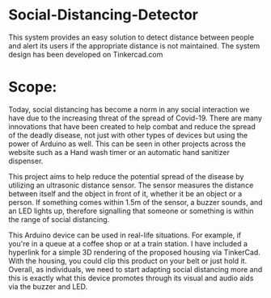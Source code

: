 # Social-Distancing-Detector
This system provides an easy solution to detect distance between people and alert its users if the appropriate distance is not maintained. The system design has been developed on Tinkercad.com

# Scope:
Today, social distancing has become a norm in any social interaction we have due to the increasing threat of the spread of Covid-19. There are many innovations that have been created to help combat and reduce the spread of the deadly disease, not just with other types of devices but using the power of Arduino as well. This can be seen in other projects across the website such as a Hand wash timer or an automatic hand sanitizer dispenser.

This project aims to help reduce the potential spread of the disease by utilizing an ultrasonic distance sensor. The sensor measures the distance between itself and the object in front of it, whether it be an object or a person. If something comes within 1.5m of the sensor, a buzzer sounds, and an LED lights up, therefore signalling that someone or something is within the range of social distancing.

This Arduino device can be used in real-life situations. For example, if you're in a queue at a coffee shop or at a train station. I have included a hyperlink for a simple 3D rendering of the proposed housing via TinkerCad. With the housing, you could clip this product on your belt or just hold it.
Overall, as individuals, we need to start adapting social distancing more and this is exactly what this device promotes through its visual and audio aids via the buzzer and LED.
